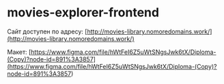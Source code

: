 # movies-explorer-frontend

Сайт доступен по адресу: [http://movies-library.nomoredomains.work/](http://movies-library.nomoredomains.work/)

Макет: [https://www.figma.com/file/hWtFeI6Z5uWtSNgsJwk6tX/Diploma-(Copy)?node-id=891%3A3857](<https://www.figma.com/file/hWtFeI6Z5uWtSNgsJwk6tX/Diploma-(Copy)?node-id=891%3A3857>)
